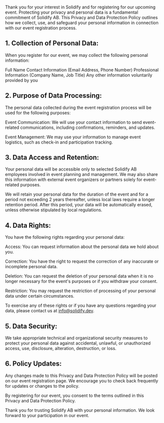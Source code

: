 Thank you for your interest in Solidify and for registering for our upcoming event. Protecting your privacy and personal data is a fundamental commitment of Solidify AB. This Privacy and Data Protection Policy outlines how we collect, use, and safeguard your personal information in connection with our event registration process.

## 1. Collection of Personal Data:

When you register for our event, we may collect the following personal information:

Full Name
Contact Information (Email Address, Phone Number)
Professional Information (Company Name, Job Title)
Any other information voluntarily provided by you

## 2. Purpose of Data Processing:

The personal data collected during the event registration process will be used for the following purposes:

Event Communication: We will use your contact information to send event-related communications, including confirmations, reminders, and updates.

Event Management: We may use your information to manage event logistics, such as check-in and participation tracking.

## 3. Data Access and Retention:

Your personal data will be accessible only to selected Solidify AB employees involved in event planning and management. We may also share this information with external event organizers or partners solely for event-related purposes.

We will retain your personal data for the duration of the event and for a period not exceeding 2 years thereafter, unless local laws require a longer retention period. After this period, your data will be automatically erased, unless otherwise stipulated by local regulations.

## 4. Data Rights:

You have the following rights regarding your personal data:

Access: You can request information about the personal data we hold about you.

Correction: You have the right to request the correction of any inaccurate or incomplete personal data.

Deletion: You can request the deletion of your personal data when it is no longer necessary for the event's purposes or if you withdraw your consent.

Restriction: You may request the restriction of processing of your personal data under certain circumstances.

To exercise any of these rights or if you have any questions regarding your data, please contact us at info@solidify.dev.

## 5. Data Security:

We take appropriate technical and organizational security measures to protect your personal data against accidental, unlawful, or unauthorized access, use, disclosure, alteration, destruction, or loss.

## 6. Policy Updates:

Any changes made to this Privacy and Data Protection Policy will be posted on our event registration page. We encourage you to check back frequently for updates or changes to the policy.

By registering for our event, you consent to the terms outlined in this Privacy and Data Protection Policy.

Thank you for trusting Solidify AB with your personal information. We look forward to your participation in our event.
